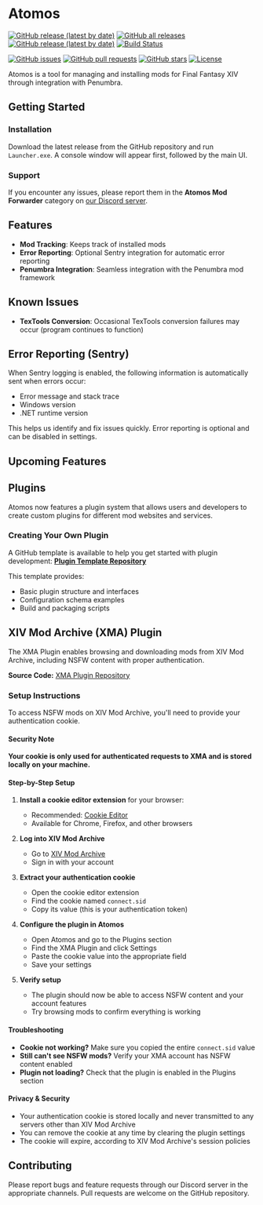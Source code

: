 # Atomos

[![GitHub release (latest by date)](https://img.shields.io/github/v/release/Sebane1/Atomos)](https://github.com/Sebane1/Atomos/releases)
[![GitHub all releases](https://img.shields.io/github/downloads/Sebane1/Atomos/total)](https://github.com/Sebane1/Atomos/releases)
[![GitHub release (latest by date)](https://img.shields.io/github/downloads/Sebane1/Atomos/latest/total)](https://github.com/Sebane1/Atomos/releases/latest)
[![Build Status](https://img.shields.io/github/actions/workflow/status/Sebane1/Atomos/release.yml?branch=main)](https://github.com/Sebane1/Atomos/actions)

[![GitHub issues](https://img.shields.io/github/issues/Sebane1/Atomos)](https://github.com/Sebane1/Atomos/issues)
[![GitHub pull requests](https://img.shields.io/github/issues-pr/Sebane1/Atomos)](https://github.com/Sebane1/Atomos/pulls)
[![GitHub stars](https://img.shields.io/github/stars/Sebane1/Atomos?style=social)](https://github.com/Sebane1/Atomos/stargazers)
[![License](https://img.shields.io/github/license/Sebane1/Atomos)](https://github.com/Sebane1/Atomos/blob/main/LICENSE)

Atomos is a tool for managing and installing mods for Final Fantasy XIV through integration with Penumbra.

## Getting Started

### Installation

Download the latest release from the GitHub repository and run `Launcher.exe`. A console window will appear first, followed by the main UI.

### Support

If you encounter any issues, please report them in the **Atomos Mod Forwarder** category on [our Discord server](https://discord.gg/rtGXwMn7pX).

## Features

- **Mod Tracking**: Keeps track of installed mods
- **Error Reporting**: Optional Sentry integration for automatic error reporting
- **Penumbra Integration**: Seamless integration with the Penumbra mod framework

## Known Issues

- **TexTools Conversion**: Occasional TexTools conversion failures may occur (program continues to function)

## Error Reporting (Sentry)

When Sentry logging is enabled, the following information is automatically sent when errors occur:
- Error message and stack trace
- Windows version
- .NET runtime version

This helps us identify and fix issues quickly. Error reporting is optional and can be disabled in settings.

## Upcoming Features


## Plugins

Atomos now features a plugin system that allows users and developers to create custom plugins for different mod websites and services.

### Creating Your Own Plugin

A GitHub template is available to help you get started with plugin development:
**[Plugin Template Repository](https://github.com/CouncilOfTsukuyomi/PluginTemplate)**

This template provides:
- Basic plugin structure and interfaces
- Configuration schema examples
- Build and packaging scripts

## XIV Mod Archive (XMA) Plugin

The XMA Plugin enables browsing and downloading mods from XIV Mod Archive,
including NSFW content with proper authentication.

**Source Code:** [XMA Plugin Repository](https://github.com/CouncilOfTsukuyomi/XMA-Plugin)

### Setup Instructions

To access NSFW mods on XIV Mod Archive, you'll need to provide your authentication cookie.

#### Security Note
**Your cookie is only used for authenticated requests to XMA and is stored locally on your machine.**

#### Step-by-Step Setup

1. **Install a cookie editor extension** for your browser:
    - Recommended: [Cookie Editor](https://cookie-editor.com/)
    - Available for Chrome, Firefox, and other browsers

2. **Log into XIV Mod Archive**
    - Go to [XIV Mod Archive](https://www.xivmodarchive.com)
    - Sign in with your account

3. **Extract your authentication cookie**
    - Open the cookie editor extension
    - Find the cookie named `connect.sid`
    - Copy its value (this is your authentication token)

4. **Configure the plugin in Atomos**
    - Open Atomos and go to the Plugins section
    - Find the XMA Plugin and click Settings
    - Paste the cookie value into the appropriate field
    - Save your settings

5. **Verify setup**
    - The plugin should now be able to access NSFW content and your account features
    - Try browsing mods to confirm everything is working

#### Troubleshooting

- **Cookie not working?** Make sure you copied the entire `connect.sid` value
- **Still can't see NSFW mods?** Verify your XMA account has NSFW content enabled
- **Plugin not loading?** Check that the plugin is enabled in the Plugins section

#### Privacy & Security

- Your authentication cookie is stored locally and never transmitted to any servers other than XIV Mod Archive
- You can remove the cookie at any time by clearing the plugin settings
- The cookie will expire, according to XIV Mod Archive's session policies

## Contributing

Please report bugs and feature requests through our Discord server in the appropriate channels. Pull requests are welcome on the GitHub repository.
